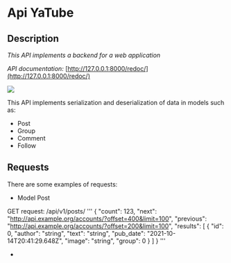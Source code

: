 # Api YaTube

## Description
*This API implements a backend for a web application*

*API documentation:* [http://127.0.0.1:8000/redoc/](http://127.0.0.1:8000/redoc/)

![](https://www.ibexa.co/var/site/storage/images/_aliases/ibexa_content_full/3/4/1/0/300143-1-eng-GB/d4255a27c1fa-AdobeStock_261705271_What-is-an-API.jpeg)

This API implements serialization and deserialization of data in models such as:
- Post
- Group
- Comment
- Follow

## Requests
There are some examples of requests:
  -  Model Post

GET request: /api/v1/posts/
'''
{
  "count": 123,
  "next": "http://api.example.org/accounts/?offset=400&limit=100",
  "previous": "http://api.example.org/accounts/?offset=200&limit=100",
  "results": [
    {
      "id": 0,
      "author": "string",
      "text": "string",
      "pub_date": "2021-10-14T20:41:29.648Z",
      "image": "string",
      "group": 0
    }
  ]
}
'''

-


